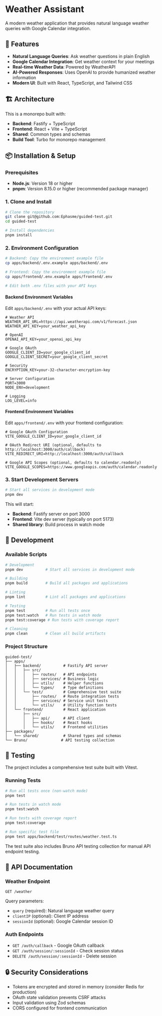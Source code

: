 # Weather Assistant

A modern weather application that provides natural language weather queries with Google Calendar integration.

## 🚀 Features

- **Natural Language Queries**: Ask weather questions in plain English
- **Google Calendar Integration**: Get weather context for your meetings
- **Real-time Weather Data**: Powered by WeatherAPI
- **AI-Powered Responses**: Uses OpenAI to provide humanized weather information
- **Modern UI**: Built with React, TypeScript, and Tailwind CSS

## 🏗️ Architecture

This is a monorepo built with:

- **Backend**: Fastify + TypeScript
- **Frontend**: React + Vite + TypeScript
- **Shared**: Common types and schemas
- **Build Tool**: Turbo for monorepo management

## 📦 Installation & Setup

### Prerequisites

- **Node.js**: Version 18 or higher
- **pnpm**: Version 8.15.0 or higher (recommended package manager)

### 1. Clone and Install

```bash
# Clone the repository
git clone git@github.com:Ephasme/guided-test.git
cd guided-test

# Install dependencies
pnpm install
```

### 2. Environment Configuration

```bash
# Backend: Copy the environment example file
cp apps/backend/.env.example apps/backend/.env

# Frontend: Copy the environment example file
cp apps/frontend/.env.example apps/frontend/.env

# Edit both .env files with your API keys
```

#### Backend Environment Variables

Edit `apps/backend/.env` with your actual API keys:

```env
# Weather API
WEATHER_API_URL=https://api.weatherapi.com/v1/forecast.json
WEATHER_API_KEY=your_weather_api_key

# OpenAI
OPENAI_API_KEY=your_openai_api_key

# Google OAuth
GOOGLE_CLIENT_ID=your_google_client_id
GOOGLE_CLIENT_SECRET=your_google_client_secret

# Security
ENCRYPTION_KEY=your-32-character-encryption-key

# Server Configuration
PORT=3000
NODE_ENV=development

# Logging
LOG_LEVEL=info
```

#### Frontend Environment Variables

Edit `apps/frontend/.env` with your frontend configuration:

```env
# Google OAuth Configuration
VITE_GOOGLE_CLIENT_ID=your_google_client_id

# OAuth Redirect URI (optional, defaults to http://localhost:3000/auth/callback)
VITE_REDIRECT_URI=http://localhost:3000/auth/callback

# Google API Scopes (optional, defaults to calendar.readonly)
VITE_GOOGLE_SCOPES=https://www.googleapis.com/auth/calendar.readonly
```

### 3. Start Development Servers

```bash
# Start all services in development mode
pnpm dev
```

This will start:

- **Backend**: Fastify server on port 3000
- **Frontend**: Vite dev server (typically on port 5173)
- **Shared library**: Build process in watch mode

## 🔧 Development

### Available Scripts

```bash
# Development
pnpm dev          # Start all services in development mode

# Building
pnpm build        # Build all packages and applications

# Linting
pnpm lint         # Lint all packages and applications

# Testing
pnpm test         # Run all tests once
pnpm test:watch   # Run tests in watch mode
pnpm test:coverage # Run tests with coverage report

# Cleaning
pnpm clean        # Clean all build artifacts
```

### Project Structure

```
guided-test/
├── apps/
│   ├── backend/          # Fastify API server
│   │   ├── src/
│   │   │   ├── routes/   # API endpoints
│   │   │   ├── services/ # Business logic
│   │   │   ├── utils/    # Helper functions
│   │   │   └── types/    # Type definitions
│   │   └── test/         # Comprehensive test suite
│   │       ├── routes/   # Route integration tests
│   │       ├── services/ # Service unit tests
│   │       └── utils/    # Utility function tests
│   └── frontend/         # React application
│       ├── src/
│       │   ├── api/      # API client
│       │   ├── hooks/    # React hooks
│       │   └── utils/    # Frontend utilities
├── packages/
│   └── shared/           # Shared types and schemas
└── Bruno/               # API testing collection
```

## 🧪 Testing

The project includes a comprehensive test suite built with Vitest.

### Running Tests

```bash
# Run all tests once (non-watch mode)
pnpm test

# Run tests in watch mode
pnpm test:watch

# Run tests with coverage report
pnpm test:coverage

# Run specific test file
pnpm test apps/backend/test/routes/weather.test.ts
```

The test suite also includes Bruno API testing collection for manual API endpoint testing.

## 📝 API Documentation

### Weather Endpoint

`GET /weather`

Query parameters:

- `query` (required): Natural language weather query
- `clientIP` (optional): Client IP address
- `sessionId` (optional): Google Calendar session ID

### Auth Endpoints

- `GET /auth/callback` - Google OAuth callback
- `GET /auth/session/:sessionId` - Check session status
- `DELETE /auth/session/:sessionId` - Delete session

## 🔒 Security Considerations

- Tokens are encrypted and stored in memory (consider Redis for production)
- OAuth state validation prevents CSRF attacks
- Input validation using Zod schemas
- CORS configured for frontend communication
